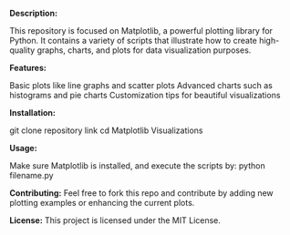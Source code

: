 **Description:** 

This repository is focused on Matplotlib, a powerful plotting library for Python. It contains a variety of scripts that illustrate how to create high-quality graphs, charts, and plots for data visualization purposes.

**Features:**

Basic plots like line graphs and scatter plots
Advanced charts such as histograms and pie charts
Customization tips for beautiful visualizations

**Installation:**

git clone repository link
cd Matplotlib Visualizations

**Usage:**

Make sure Matplotlib is installed, and execute the scripts by:
python filename.py

**Contributing:** Feel free to fork this repo and contribute by adding new plotting examples or enhancing the current plots.

**License:** This project is licensed under the MIT License.





